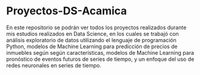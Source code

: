 # Proyectos-DS-Acamica

En este repositorio se podrán ver todos los proyectos realizados durante mis estudios realizados en Data Science, en los cuales se trabajó con análisis exploratorio de datos utilizando
el lenguaje de programación Python, modelos de Machine Learning para predicción de precios de inmuebles según según características, modelos de Machine Learning 
para pronóstico de eventos futuros de series de tiempo, y un enfoque del uso de redes neuronales en series de tiempo.
